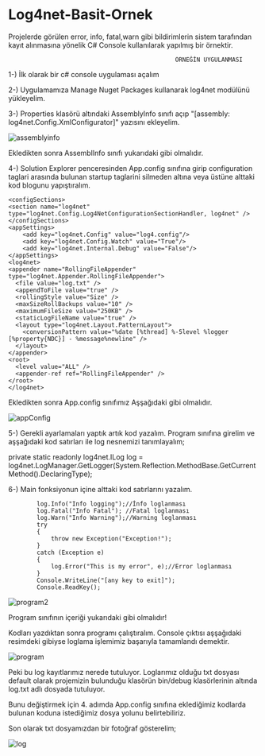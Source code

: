 # Log4net-Basit-Ornek
Projelerde görülen error, info, fatal,warn gibi bildirimlerin sistem tarafından kayıt alınmasına yönelik C# Console kullanılarak yapılmış bir örnektir.

                                                   ÖRNEĞİN UYGULANMASI
          
1-) İlk olarak bir c# console uygulaması açalım

2-) Uygulamamıza Manage Nuget Packages kullanarak log4net modülünü yükleyelim.

3-) Properties klasörü altındaki AssemblyInfo sınıfı açıp "[assembly: log4net.Config.XmlConfigurator]" yazısını ekleyelim.

![assemblyinfo](https://user-images.githubusercontent.com/46024317/64182698-4e317080-ce71-11e9-9cd9-628d603ce6c5.PNG)

Ekledikten sonra AssemblInfo sınıfı yukarıdaki gibi olmalıdır.

4-) Solution Explorer penceresinden App.config sınıfına girip configuration taglari arasında bulunan startup taglarini silmeden altına veya üstüne alttaki kod blogunu yapıştıralım.
 
    <configSections>
    <section name="log4net" type="log4net.Config.Log4NetConfigurationSectionHandler, log4net" />
    </configSections>
    <appSettings>
        <add key="log4net.Config" value="log4.config"/>
        <add key="log4net.Config.Watch" value="True"/>
        <add key="log4net.Internal.Debug" value="False"/>
    </appSettings>
    <log4net>
    <appender name="RollingFileAppender" type="log4net.Appender.RollingFileAppender">
      <file value="log.txt" />
      <appendToFile value="true" />
      <rollingStyle value="Size" />
      <maxSizeRollBackups value="10" />
      <maximumFileSize value="250KB" />
      <staticLogFileName value="true" />
      <layout type="log4net.Layout.PatternLayout">
        <conversionPattern value="%date [%thread] %-5level %logger [%property{NDC}] - %message%newline" />
      </layout>
    </appender>
    <root>
      <level value="ALL" />
      <appender-ref ref="RollingFileAppender" />
    </root>
    </log4net>

Ekledikten sonra App.config sınıfımız Aşşağıdaki gibi olmalıdır.

![appConfig](https://user-images.githubusercontent.com/46024317/64183026-db74c500-ce71-11e9-8f99-c8847078c07d.PNG)

5-) Gerekli ayarlamaları yaptık artık kod yazalım. Program sınıfına girelim ve aşşağıdaki kod satırları ile log nesnemizi tanımlayalım;

private static readonly log4net.ILog log = log4net.LogManager.GetLogger(System.Reflection.MethodBase.GetCurrentMethod().DeclaringType);

6-) Main fonksiyonun içine alttaki kod satırlarını yazalım.

            log.Info("Info logging");//İnfo loglanması
            log.Fatal("Info Fatal"); //Fatal loglanması   
            log.Warn("Info Warning");//Warning loglanması   
            try
            {
                throw new Exception("Exception!");
            }
            catch (Exception e)
            {
                log.Error("This is my error", e);//Error loglanması
            }
            Console.WriteLine("[any key to exit]");
            Console.ReadKey();
            
   ![program2](https://user-images.githubusercontent.com/46024317/64184364-08c27280-ce74-11e9-850e-e30161187332.PNG)  
   
   Program sınıfının içeriği yukarıdaki gibi olmalıdır!
   
Kodları yazdıktan sonra programı çalıştıralım. Console çıktısı aşşağıdaki resimdeki gibiyse loglama işlemimiz başarıyla tamamlandı demektir.
 
 ![program](https://user-images.githubusercontent.com/46024317/64184872-d49b8180-ce74-11e9-9856-751358b98f30.PNG)
 
 Peki bu log kayıtlarımız nerede tutuluyor. Loglarımız olduğu txt dosyası default olarak projemizin bulunduğu klasörün bin/debug klasörlerinin altında log.txt adlı dosyada tutuluyor.
 
 Bunu değiştirmek için 4. adımda App.config sınıfına eklediğimiz kodlarda bulunan <file value="log.txt" /> koduna istediğimiz dosya yolunu belirtebiliriz.
 
 Son olarak txt dosyamızdan bir fotoğraf gösterelim;
 
 ![log](https://user-images.githubusercontent.com/46024317/64184104-a23d5480-ce73-11e9-972c-672364dbdf66.PNG)

 

